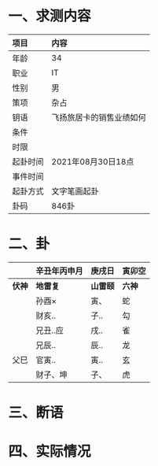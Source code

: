 # 一、求测内容
|项目|内容|
|:-|:-|
|年龄|34|
|职业|IT|
|性别|男|
|策项|杂占|
|钥语|飞扬旅居卡的销售业绩如何|
|条件||
|时限||
|起卦时间|2021年08月30日18点|
|事件时间||
|起卦方式|文字笔画起卦|
|卦码|846卦|

# 二、卦
||辛丑年丙申月|庚戌日|寅卯空|
|:-|:-|:-|:-|
|**伏神**|**地雷复**|**山雷颐**|**六神**|
||孙酉×|寅、|蛇|
||财亥..|子..|勾|
||兄丑..应|戌..|雀|
||兄辰..|辰..|龙|
|父巳|官寅..|寅..|玄|
||财子、坤|子、|虎|


# 三、断语

# 四、实际情况